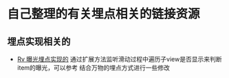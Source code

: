 # 自己整理的有关埋点相关的链接资源

## 埋点实现相关的

* [Rv 曝光埋点实现的](https://juejin.cn/post/7165428399282847757)
  通过扩展方法监听滑动过程中遍历子view是否显示来判断 item的曝光，可以参考 结合万物的埋点方式进行一些修改